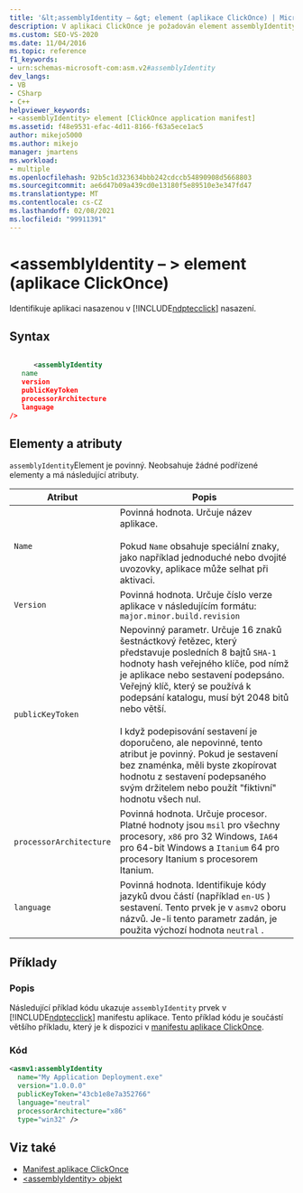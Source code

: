 ```yaml
---
title: '&lt;assemblyIdentity – &gt; element (aplikace ClickOnce) | Microsoft Docs'
description: V aplikaci ClickOnce je požadován element assemblyIdentity. Neobsahuje žádné podřízené elementy a má atributy popsané v tomto článku.
ms.custom: SEO-VS-2020
ms.date: 11/04/2016
ms.topic: reference
f1_keywords:
- urn:schemas-microsoft-com:asm.v2#assemblyIdentity
dev_langs:
- VB
- CSharp
- C++
helpviewer_keywords:
- <assemblyIdentity> element [ClickOnce application manifest]
ms.assetid: f48e9531-efac-4d11-8166-f63a5ece1ac5
author: mikejo5000
ms.author: mikejo
manager: jmartens
ms.workload:
- multiple
ms.openlocfilehash: 92b5c1d323634bbb242cdccb54890908d5668803
ms.sourcegitcommit: ae6d47b09a439cd0e13180f5e89510e3e347fd47
ms.translationtype: MT
ms.contentlocale: cs-CZ
ms.lasthandoff: 02/08/2021
ms.locfileid: "99911391"
---
```

# <a name="ltassemblyidentitygt-element-clickonce-application"></a>&lt;assemblyIdentity – &gt; element (aplikace ClickOnce)
Identifikuje aplikaci nasazenou v [!INCLUDE[ndptecclick](../deployment/includes/ndptecclick_md.md)] nasazení.

## <a name="syntax"></a>Syntax

```xml

      <assemblyIdentity
   name
   version
   publicKeyToken
   processorArchitecture
   language
/>
```

## <a name="elements-and-attributes"></a>Elementy a atributy
 `assemblyIdentity`Element je povinný. Neobsahuje žádné podřízené elementy a má následující atributy.

|Atribut|Popis|
|---------------|-----------------|
|`Name`|Povinná hodnota. Určuje název aplikace.<br /><br /> Pokud `Name` obsahuje speciální znaky, jako například jednoduché nebo dvojité uvozovky, aplikace může selhat při aktivaci.|
|`Version`|Povinná hodnota. Určuje číslo verze aplikace v následujícím formátu: `major.minor.build.revision`|
|`publicKeyToken`|Nepovinný parametr. Určuje 16 znaků šestnáctkový řetězec, který představuje posledních 8 bajtů `SHA-1` hodnoty hash veřejného klíče, pod nímž je aplikace nebo sestavení podepsáno. Veřejný klíč, který se používá k podepsání katalogu, musí být 2048 bitů nebo větší.<br /><br /> I když podepisování sestavení je doporučeno, ale nepovinné, tento atribut je povinný. Pokud je sestavení bez znaménka, měli byste zkopírovat hodnotu z sestavení podepsaného svým držitelem nebo použít "fiktivní" hodnotu všech nul.|
|`processorArchitecture`|Povinná hodnota. Určuje procesor. Platné hodnoty jsou `msil` pro všechny procesory, `x86` pro 32 Windows, `IA64` pro 64-bit Windows a `Itanium` 64 pro procesory Itanium s procesorem Itanium.|
|`language`|Povinná hodnota. Identifikuje kódy jazyků dvou částí (například `en-US` ) sestavení. Tento prvek je v `asmv2` oboru názvů. Je-li tento parametr zadán, je použita výchozí hodnota `neutral` .|

## <a name="examples"></a>Příklady

### <a name="description"></a>Popis
 Následující příklad kódu ukazuje `assemblyIdentity` prvek v [!INCLUDE[ndptecclick](../deployment/includes/ndptecclick_md.md)] manifestu aplikace. Tento příklad kódu je součástí většího příkladu, který je k dispozici v [manifestu aplikace ClickOnce](../deployment/clickonce-application-manifest.md).

### <a name="code"></a>Kód

```xml
<asmv1:assemblyIdentity
  name="My Application Deployment.exe"
  version="1.0.0.0"
  publicKeyToken="43cb1e8e7a352766"
  language="neutral"
  processorArchitecture="x86"
  type="win32" />
```

## <a name="see-also"></a>Viz také
- [Manifest aplikace ClickOnce](../deployment/clickonce-application-manifest.md)
- [\<assemblyIdentity> objekt](../deployment/assemblyidentity-element-clickonce-deployment.md)